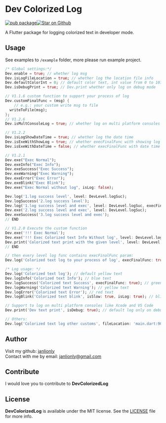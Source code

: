 # Dev Colorized Log

[![pub package](https://img.shields.io/pub/v/image_color_builder.svg)](https://github.com/janlionly/flutter_dev_colorized_log)<a href="https://github.com/janlionly/flutter_dev_colorized_log"><img src="https://img.shields.io/github/stars/janlionly/flutter_dev_colorized_log.svg?style=flat&logo=github&colorB=deeppink&label=stars" alt="Star on Github"></a>

A Flutter package for logging colorized text in developer mode.

## Usage

See examples to `/example` folder, more please run example project.

```dart
/* Global settings:*/
Dev.enable = true; // whether log msg
Dev.isLogFileLocation = true; // whether log the location file info
Dev.defaultColorInt = 0; // default color text, int value from 0 to 107
Dev.isDebugPrint = true; // Dev.print whether only log on debug mode

// V1.1.6 custom function to support your process of log
Dev.customFinalFunc = (msg) {
	// e.g.: your custom write msg to file  
  writeToFile(msg);
};
// V1.2.6
Dev.isMultConsoleLog = true; // whether log on multi platform consoles like Xcode, VS Code, Terminal, etc.

// V1.2.2
Dev.isLogShowDateTime = true; // whether log the date time
Dev.isExeWithShowLog = true; // whether execFinalFunc with showing log
Dev.isExeWithDateTime = false; // whether execFinalFunc with date time

// V1.2.1
Dev.exe("Exec Normal");
Dev.exeInfo("Exec Info");
Dev.exeSuccess("Exec Success");
Dev.exeWarning("Exec Warning");
Dev.exeError("Exec Error");
Dev.exeBlink("Exec Blink");
Dev.exe("Exec Normal without log", isLog: false);

Dev.log('1.log success level', level: DevLevel.logSuc);
Dev.logSuccess('2.log success level');
Dev.log('1.log success level and exec', level: DevLevel.logSuc, execFinalFunc: true);
Dev.exe('2.log success level and exec', level: DevLevel.logSuc);
Dev.exeSuccess('3.log success level and exec');
// END

// V1.2.0 Execute the custom function
Dev.exe('!!! Exec Normal');
Dev.exe('!!! Exec Colorized text Info Without log', level: DevLevel.logInf, isMultConsole: true, isLog: false, colorInt: 101);
Dev.print('Colorized text print with the given level', level: DevLevel.logWar);
// END

// then every level log func contains execFinalFunc param:
Dev.log('Colorized text log to your process of log', execFinalFunc: true);

/* Log usage: */
Dev.log('Colorized text log'); // default yellow text
Dev.logInfo('Colorized text Info'); // blue text
Dev.logSuccess('Colorized text Success', execFinalFunc: true); // green text
Dev.logWarning('Colorized text Warning'); // yellow text
Dev.logError('Colorized text Error'); // red text
Dev.logBlink('Colorized text blink', isSlow: true, isLog: true); // blink orange text

// Support to log on multi platform consoles like Xcode and VS Code
Dev.print('Dev text print', isDebug: true); // default log only on debug mode

// Others:
Dev.log('Colorized text log other customs', fileLocation: 'main.dart:90xx', colorInt: 96);
```

## Author

Visit my github: [janlionly](https://github.com/janlionly)<br>
Contact with me by email: janlionly@gmail.com

## Contribute
I would love you to contribute to **DevColorizedLog**

## License
**DevColorizedLog** is available under the MIT license. See the [LICENSE](https://github.com/janlionly/flutter_dev_colorized_log/blob/master/LICENSE) file for more info.

